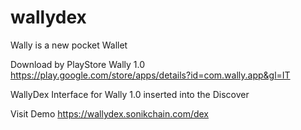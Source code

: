 # wallydex

Wally is a new pocket Wallet

Download by PlayStore Wally 1.0
https://play.google.com/store/apps/details?id=com.wally.app&gl=IT


WallyDex Interface for Wally 1.0 inserted into the Discover

Visit Demo
https://wallydex.sonikchain.com/dex

